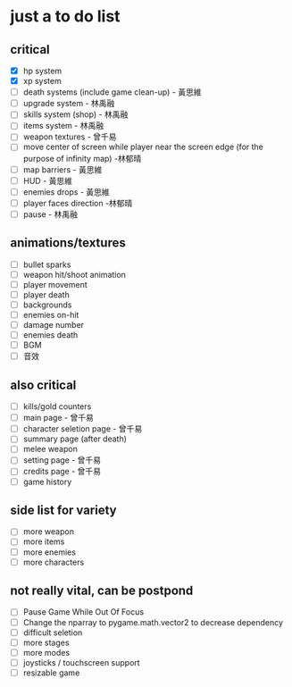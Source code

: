 # just a to do list

## critical

- [x] hp system
- [x] xp system 
- [ ] death systems (include game clean-up) - 黃思維
- [ ] upgrade system - 林禹融
- [ ] skills system (shop) - 林禹融
- [ ] items system - 林禹融
- [ ] weapon textures - 曾千易
- [ ] move center of screen while player near the screen edge (for the purpose of infinity map) -林郁晴
- [ ] map barriers - 黃思維
- [ ] HUD - 黃思維
- [ ] enemies drops - 黃思維
- [ ] player faces direction -林郁晴
- [ ] pause - 林禹融

## animations/textures

- [ ] bullet sparks
- [ ] weapon hit/shoot animation
- [ ] player movement 
- [ ] player death
- [ ] backgrounds
- [ ] enemies on-hit
- [ ] damage number
- [ ] enemies death
- [ ] BGM
- [ ] 音效

## also critical

- [ ] kills/gold counters
- [ ] main page - 曾千易
- [ ] character seletion page - 曾千易
- [ ] summary page (after death)
- [ ] melee weapon 
- [ ] setting page - 曾千易
- [ ] credits page - 曾千易
- [ ] game history

## side list for variety

- [ ] more weapon
- [ ] more items
- [ ] more enemies
- [ ] more characters

## not really vital, can be postpond

- [ ] Pause Game While Out Of Focus
- [ ] Change the nparray to pygame.math.vector2 to decrease dependency
- [ ] difficult seletion
- [ ] more stages
- [ ] more modes
- [ ] joysticks / touchscreen support
- [ ] resizable game
